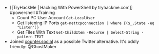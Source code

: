 - [[TryHackMe | Hacking With PowerShell by tryhackme.com]] #powershell #Training
	- Count PC User Account `Get-LocalUser`
	- Get listening IP Ports `get-nettcpconnection | where {($_.State -eq "Listen")}`
	- Get Files With Text `Get-ChildItem -Recurse | Select-String -pattern TEXT`
- Joined [counter.social](https://counter.social/) as a possible Twitter alternative. It's oddly friendly: @GhostMaker